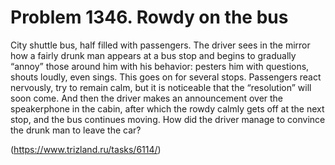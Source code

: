 # Problem 1346. Rowdy on the bus 

City shuttle bus, half filled with passengers. The driver sees in the mirror how a fairly drunk man appears at a bus stop and begins to gradually “annoy” those around him with his behavior: pesters him with questions, shouts loudly, even sings. This goes on for several stops. Passengers react nervously, try to remain calm, but it is noticeable that the “resolution” will soon come. And then the driver makes an announcement over the speakerphone in the cabin, after which the rowdy calmly gets off at the next stop, and the bus continues moving. How did the driver manage to convince the drunk man to leave the car?

(https://www.trizland.ru/tasks/6114/)